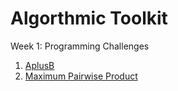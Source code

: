 # Algorthmic Toolkit #

Week 1: Programming Challenges  <br />
1. [AplusB](https://github.com/biz-whitney/Coursera-Data-Structures-and-Algorithms-Specialization-/blob/master/Algorithmic%20Toolkit/Week1_programming_challenges%20/APlusB.java) <br />
1. [Maximum Pairwise Product](https://github.com/biz-whitney/Coursera-Data-Structures-and-Algorithms-Specialization-/blob/master/Algorithmic%20Toolkit/Week1_programming_challenges%20/APlusB.java) 